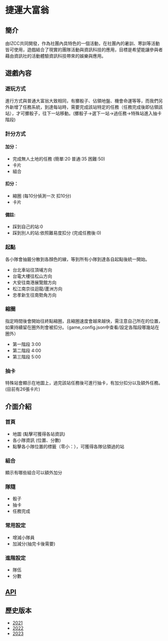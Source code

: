 # 捷運大富翁

## 簡介

由IZCC共同開發，作為社團內具特色的一個活動，在社團內的暑訓、寒訓等活動皆可使用，遊戲結合了現實的團隊活動與資訊科技的應用，目標是希望能讓參與者藉由資訊社的活動體驗資訊科技帶來的娛樂與應用。

## 遊戲內容

### 遊玩方式

進行方式與普通大富翁大致相同，有擲骰子、佔領地盤、機會命運等等，而我們另外新增了任務系統，到達每站時，需要完成該站特定的任務（任務完成後即佔領該站），才可擲骰子，往下一站移動。(擲骰子->選下一站->過任務->特殊站進入抽卡階段)

### 計分方式

#### 加分：
- 完成無人土地的任務 (簡單:20 普通:35 困難:50)
- 卡片
- 組合 
#### 扣分：
- 縮圈 (每10分偵測一次 扣10分)
- 卡片

#### 備註:
- 踩到自己的站:0
- 踩到別人的站:依照難易度扣分 (完成任務後:0)

### 起點
各小隊會抽籤分散到各顏色的線，等到所有小隊到達各自起點後統一開始。
- 台北車站往頂埔方向
- 台電大樓往松山方向
- 大安往南港展覽館方向
- 松江南京往迴龍/蘆洲方向
- 忠孝新生往南勢角方向

### 縮圈
指定時間後會開始往終點縮圈，且縮圈速度會越來越快，需注意自己所在的位置，如果持續留在圈外則會被扣分。（game_config.json中查看/設定各階段哪幾站在圈外）
- 第一階段 3:00
- 第二階段 4:00
- 第三階段 5:00  

### 抽卡
特殊站會顯示在地圖上，過完該站任務後可進行抽卡，有加分扣分以及額外任務。(目前有26張卡片)

## 介面介紹

### 首頁
- 地圖 (點擊可獲得各站資訊)
- 各小隊資訊 (位置、分數)
- 點擊各小隊位置的標籤（零小：），可獲得各隊佔領過的站

### 組合
顯示有哪些組合可以額外加分

### 隊隨
- 骰子
- 抽卡
- 任務完成

### 常用設定
- 增減小隊員
- 加減分(抽完卡後需要)

### 進階設定
- 隊伍
- 分數

## [API](https://github.com/lucasw0908/izcc2024MRT/blob/main/assets/API.md)

## 歷史版本

- [2021](https://github.com/IZCC111/izcc-2021-winter-metro)
- [2022](https://github.com/Timothychen00/izcc2022MRT)
- [2023](https://github.com/ddd-dong/izcc2023MRT)
